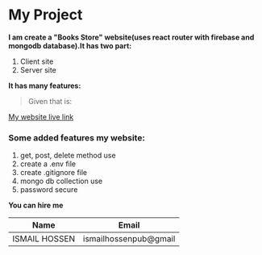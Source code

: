 # My Project
**I am create a "Books Store" website(uses react router with firebase and mongodb database).It has two part:**
1. Client site
2. Server site

**It has many features:**
>Given that is:

[My website live link](https://mobileservices-7baff.web.app/)

### Some added features my website:
1. get, post, delete method use
2. create a .env file
3. create .gitignore file
4. mongo db collection use 
5. password secure

**You can hire me**

|Name| Email |
|---------|---------------|
|ISMAIL HOSSEN| ismailhossenpub@gmail| 